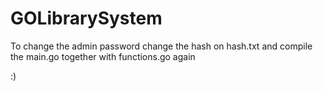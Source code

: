 # GOLibrarySystem

To change the admin password change the hash on hash.txt and compile the main.go together with functions.go again

:)
